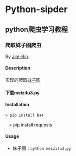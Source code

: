 # Python-sipder
## python爬虫学习教程

### 爬取妹子图爬虫

By [Jim-Bin](https://github.com/Jim-bin).

#### Description

实现的爬取[妹子图](http://www.meizitu.com/)

#### 下载meizitu3.py
#### Installation

    > pip install bs4
    
    > pip install requests
    
#### Usage

 * 妹子图：`python meizitu3.py`
